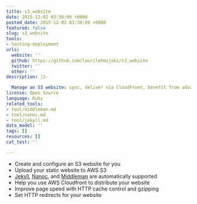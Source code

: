 ```yaml
---
title: s3_website
date: 2015-12-02 03:30:00 +0000
posted_date: 2015-12-02 03:30:00 +0000
featured: false
slug: s3_website
tools:
- hosting-deployment
urls:
  website: ''
  github: https://github.com/laurilehmijoki/s3_website
  twitter: ''
  other: ''
description: |2-

  Manage an S3 website: sync, deliver via CloudFront, benefit from advanced S3 website features.
license: Open Source
language: Ruby
related_tools:
- tool/middleman.md
- tool/nanoc.md
- tool/jekyll.md
data_model: ''
tags: []
resources: []
cat_test: ''

---
```

* Create and configure an S3 website for you
* Upload your static website to AWS S3
* [Jekyll](http://jekyllrb.com/), [Nanoc](http://nanoc.ws/), and [Middleman](https://middlemanapp.com/) are automatically supported
* Help you use AWS Cloudfront to distribute your website
* Improve page speed with HTTP cache control and gzipping
* Set HTTP redirects for your website